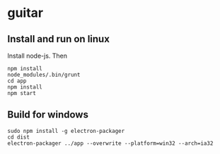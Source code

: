 # guitar

## Install and run on linux
Install node-js. Then
```
npm install
node_modules/.bin/grunt
cd app
npm install
npm start
```

## Build for windows
```
sudo npm install -g electron-packager
cd dist
electron-packager ../app --overwrite --platform=win32 --arch=ia32
```
